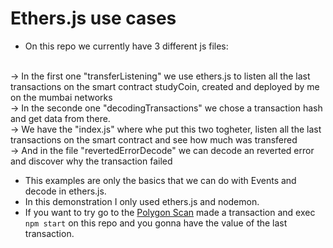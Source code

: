 # Ethers.js use cases

- On this repo we currently have 3 different js files: 
<br/>
    -> In the first one "transferListening" we use ethers.js to listen all the last transactions on the smart contract studyCoin, created and deployed by me on the mumbai networks
<br/>
    -> In the seconde one "decodingTransactions" we chose a transaction hash and get data from there.
<br/>
    -> We have the "index.js" where whe put this two togheter, listen all the last transactions on the smart contract and see how much was transfered
<br/>
    -> And in the file "revertedErrorDecode" we can decode an reverted error and discover why the transaction failed
 <br/>

- This examples are only the basics that we can do with Events and decode in ethers.js.
- In this demonstration I only used ethers.js and nodemon.
- If you want to try go to the <a href="https://mumbai.polygonscan.com/address/0x685cdefcd925074162d241e5ad252d6d25973c87">Polygon Scan</a> made a transaction and exec ```npm start``` on this repo and you gonna have the value of the last transaction.





